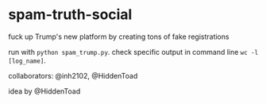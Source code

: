 # spam-truth-social
fuck up Trump's new platform by creating tons of fake registrations

run with `python spam_trump.py`. check specific output in command line `wc -l [log_name]`.

collaborators: @inh2102, @HiddenToad

idea by @HiddenToad
